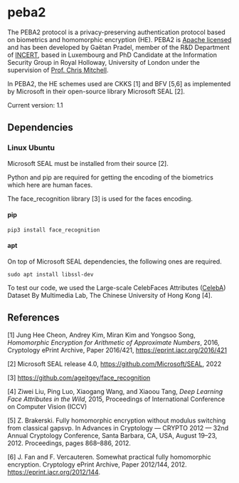 # peba2

The PEBA2 protocol is a privacy-preserving authentication protocol based on biometrics and homomorphic encryption (HE).
PEBA2 is [Apache licensed](https://github.com/lab-incert/peba-seal/blob/main/LICENSE) and has been developed by Gaëtan Pradel, member of the R&D Department of [INCERT](https://www.incert.lu/), based in Luxembourg and PhD Candidate at the Information Security Group in Royal Holloway, University of London under the supervision of [Prof. Chris Mitchell](https://www.chrismitchell.net/).

In PEBA2, the HE schemes used are CKKS [1] and BFV [5,6] as implemented by Microsoft in their open-source library Microsoft SEAL [2].

Current version: 1.1

## Dependencies


### Linux Ubuntu
Microsoft SEAL must be installed from their source [2].

Python and pip are required for getting the encoding of the biometrics which here are human faces.

The face_recognition library [3] is used for the faces encoding.

#### pip
```
pip3 install face_recognition
```
#### apt
On top of Microsoft SEAL dependencies, the following ones are required.
```
sudo apt install libssl-dev 
```

To test our code, we used the Large-scale CelebFaces Attributes ([CelebA](https://drive.google.com/drive/folders/0B7EVK8r0v71pWEZsZE9oNnFzTm8?resourcekey=0-5BR16BdXnb8hVj6CNHKzLg)) Dataset By Multimedia Lab, The Chinese University of Hong Kong [4].


## References

[1] Jung Hee Cheon, Andrey Kim, Miran Kim and Yongsoo Song, *Homomorphic Encryption for Arithmetic of Approximate Numbers*, 2016, Cryptology ePrint Archive, Paper 2016/421, https://eprint.iacr.org/2016/421

[2] Microsoft SEAL release 4.0, https://github.com/Microsoft/SEAL, 2022

[3] https://github.com/ageitgey/face_recognition

[4] Ziwei Liu, Ping Luo, Xiaogang Wang, and Xiaoou Tang, *Deep Learning Face Attributes in the Wild*, 2015, Proceedings of International Conference on Computer Vision (ICCV)

[5] Z. Brakerski. Fully homomorphic encryption without modulus switching from classical gapsvp. In Advances in Cryptology — CRYPTO 2012 — 32nd Annual Cryptology Conference, Santa Barbara, CA, USA, August 19–23, 2012. Proceedings, pages 868–886, 2012.

[6] J. Fan and F. Vercauteren. Somewhat practical fully homomorphic encryption. Cryptology ePrint Archive, Paper 2012/144, 2012. https://eprint.iacr.org/2012/144.